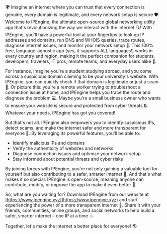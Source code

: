 🌍 Imagine an internet where you can trust that every connection is genuine, every domain is legitimate, and every network setup is secure 🛡️. Welcome to IPEngine, the ultimate open-source global networking utility app that's revolutionizing the way we interact with the internet 🔍! With IPEngine, you'll have a powerful tool at your fingertips to look up IP addresses and domains, run DNS and WHOIS queries, trace routes, diagnose internet issues, and monitor your network setup 📡. This 100% free, language-agnostic app (yes, it supports ALL languages!) works in every country and region, making it the perfect companion for students, developers, travelers, IT pros, remote teams, and everyday users alike 🚀.

For instance, imagine you're a student studying abroad, and you come across a suspicious domain claiming to be your university's website. With IPEngine, you can quickly check if that domain is legitimate or just a scam 🤑. Or picture this: you're a remote worker trying to troubleshoot a connection issue at home, and IPEngine helps you trace the route and diagnose the problem 💻. Maybe you're a small business owner who wants to ensure your website is secure and protected from cyber threats 🔒. Whatever your needs, IPEngine has got you covered!

But that's not all. IPEngine also empowers you to identify suspicious IPs, detect scams, and make the internet safer and more transparent for everyone 🚫. By leveraging its powerful features, you'll be able to:

* Identify malicious IPs and domains
* Verify the authenticity of websites and networks
* Diagnose connection issues and optimize your network setup
* Stay informed about potential threats and cyber risks

By joining forces with IPEngine, you're not only gaining a valuable tool for yourself but also contributing to a safer, smarter internet 🌟. And that's what makes it so special: IPEngine is open-source, meaning anyone can contribute, modify, or improve the app to make it even better 🔧.

So, what are you waiting for? Download IPEngine from our website at [https://www.ipengine.xyz](https://www.ipengine.xyz) and start experiencing the power of a more transparent internet 🚀. Share it with your friends, communities, online groups, and social networks to help build a safer, smarter internet – one IP at a time 💥.

Together, let's make the internet a better place for everyone! 🌎